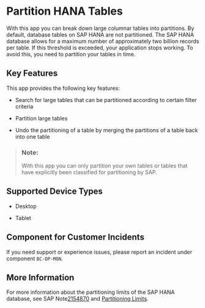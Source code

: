 <!-- loioc2af3162057f499c8495352ca364c263 -->

# Partition HANA Tables



With this app you can break down large columnar tables into partitions. By default, database tables on SAP HANA are not partitioned. The SAP HANA database allows for a maximum number of approximately two billion records per table. If this threshold is exceeded, your application stops working. To avoid this, you need to partition your tables in time.



## Key Features

This app provides the following key features:



-   Search for large tables that can be partitioned according to certain filter criteria

-   Partition large tables

-   Undo the partitioning of a table by merging the partitions of a table back into one table


> ### Note:  
> With this app you can only partition your own tables or tables that have explicitly been classified for partitioning by SAP.



<a name="loioc2af3162057f499c8495352ca364c263__supported_devices"/>

## Supported Device Types

-   Desktop

-   Tablet




<a name="loioc2af3162057f499c8495352ca364c263__customer_component"/>

## Component for Customer Incidents

If you need support or experience issues, please report an incident under component `BC-OP-MON`.



<a name="loioc2af3162057f499c8495352ca364c263__section_lyt_4jm_mwb"/>

## More Information

For more information about the partitioning limits of the SAP HANA database, see SAP Note[2154870](https://me.sap.com/notes/2154870) and [Partitioning Limits](https://help.sap.com/docs/SAP_HANA_PLATFORM/6b94445c94ae495c83a19646e7c3fd56/8dd866a688ec4914a074727a2c800142.html).

